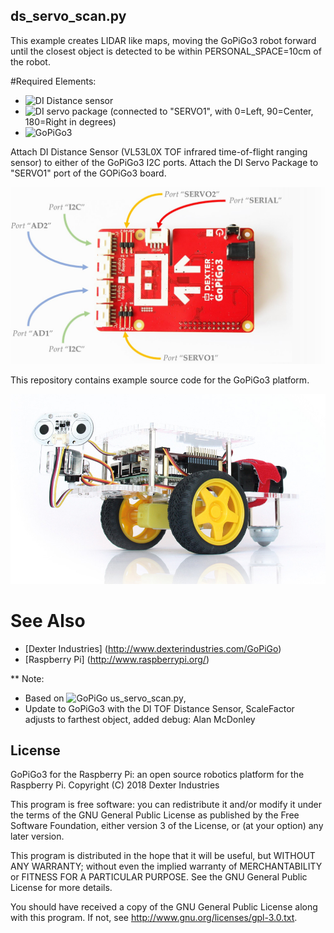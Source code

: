 ## ds_servo_scan.py
This example creates LIDAR like maps, moving the GoPiGo3 robot forward until the closest
object is detected to be within PERSONAL_SPACE=10cm of the robot.

#Required Elements:

- ![ DI Distance sensor ](https://www.dexterindustries.com/shop/distance-sensor/)
- ![ DI servo package ](https://www.dexterindustries.com/shop/servo-package/) 
  (connected to "SERVO1", with 0=Left, 90=Center, 180=Right in degrees)
- ![ GoPiGo3 ](https://www.dexterindustries.com/gopigo3/)

Attach DI Distance Sensor (VL53L0X TOF infrared time-of-flight ranging sensor) to either of the GoPiGo3 I2C ports.
Attach the DI Servo Package to "SERVO1" port of the GOPiGo3 board.

![ GoPiGo3 Board ](https://github.com/DexterInd/GoPiGo3/blob/master/docs/source/images/gpg3_ports.jpg)

This repository contains example source code for the GoPiGo3 platform.

![ GoPiGo3 ](https://github.com/DexterInd/GoPiGo3/blob/master/docs/source/images/gopigo3.jpg)

# See Also

- [Dexter Industries] (http://www.dexterindustries.com/GoPiGo)
- [Raspberry Pi] (http://www.raspberrypi.org/)

** Note: 
- Based on ![ GoPiGo us_servo_scan.py ](https://github.com/DexterInd/GoPiGo/tree/master/Software/Python/Examples/Ultrasonic_Servo), 
- Update to GoPiGo3 with the DI TOF Distance Sensor, ScaleFactor adjusts to farthest object, added debug:  Alan McDonley

## License
GoPiGo3 for the Raspberry Pi: an open source robotics platform for the Raspberry Pi.
Copyright (C) 2018  Dexter Industries

This program is free software: you can redistribute it and/or modify
it under the terms of the GNU General Public License as published by
the Free Software Foundation, either version 3 of the License, or
(at your option) any later version.

This program is distributed in the hope that it will be useful,
but WITHOUT ANY WARRANTY; without even the implied warranty of
MERCHANTABILITY or FITNESS FOR A PARTICULAR PURPOSE.  See the
GNU General Public License for more details.

You should have received a copy of the GNU General Public License
along with this program.  If not, see <http://www.gnu.org/licenses/gpl-3.0.txt>.
